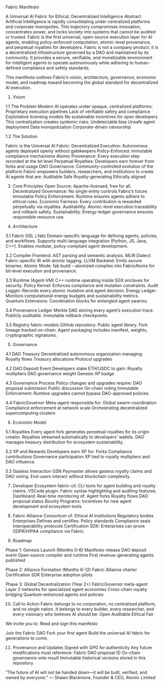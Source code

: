 Fabric Manifesto

A Universal AI Fabric for Ethical, Decentralized Intelligence
Abstract
Artificial Intelligence is rapidly consolidating under centralized platforms and corporate monopolies. This trajectory compromises innovation, concentrates power, and locks society into systems that cannot be audited or trusted. Fabric is the first universal, open-source execution layer for AI agents, enabling policy-enforced computation, atomic-level provenance, and perpetual royalties for developers.
Fabric is not a company product; it is a decentralized infrastructure governed by a DAO and maintained by its community. It provides a secure, verifiable, and monetizable environment for intelligent agents to operate autonomously while adhering to human-defined compliance and safety standards.

This manifesto outlines Fabric’s vision, architecture, governance, economic model, and roadmap toward becoming the global standard for decentralized AI execution.

1. Vision
   
1.1 The Problem
Modern AI operates under opaque, centralized platforms:
Proprietary execution pipelines
Lack of verifiable safety and compliance
Exploitative licensing models
No sustainable incentives for open developers
This centralization creates systemic risks:
Undetectable bias
Unsafe agent deployment
Data monopolization
Corporate-driven censorship

1.2 The Solution

Fabric is the Universal AI Fabric:
Decentralized Execution: Autonomous agents deployed openly without gatekeepers
Policy-Enforced: Immutable compliance mechanisms
Atomic Provenance: Every execution step recorded at the bit level
Perpetual Royalties: Developers earn forever from forks and usage
DAO Governance: Community-controlled evolution of the platform
Fabric empowers builders, researchers, and institutions to create AI agents that are:
Auditable
Safe
Royalty-generating
Ethically aligned

3. Core Principles
Open Source: Apache-licensed, free for all.
Decentralized Governance: No single entity controls Fabric’s future.
Immutable Policy Enforcement: Runtime ensures agents adhere to ethical rules.
Economic Fairness: Every contribution is rewarded perpetually via royalties.
Auditability: Atomic-level execution traceability and rollback safety.
Sustainability: Energy-ledger governance ensures responsible resource use.

4. Architecture

3.1 Fabric DSL (.fab)
Domain-specific language for defining agents, policies, and workflows.
Supports multi-language integration (Python, JS, Java, C++).
Enables modular, policy-compliant agent development.

3.2 Compiler
Frontend: AST parsing and semantic analysis.
MLIR Dialect: Fabric-specific IR with atomic tagging.
LLVM Backend: Emits secure binaries.
Atomic Mode: fab build --atomized compiles into FabricAtoms for bit-level execution and provenance.

3.3 Runtime (Agent-VM)
C++ runtime operating inside SGX enclaves for security.
Policy Kernel: Enforces compliance and mutation constraints.
Audit Logger: Records every atomic mutation and agent decision.
Energy Ledger: Monitors computational energy budgets and sustainability metrics.
Quantum Extensions: Coordination blocks for entangled agent swarms.

3.4 Provenance Ledger
Merkle DAG storing every agent’s execution trace.
Publicly auditable.
Immutable rollback checkpoints.

3.5 Registry
fabric-models GitHub repository: Public agent library.
Fork lineage tracked on-chain.
Agent packaging includes manifest, weights, cryptographic signatures.

5. Governance

4.1 DAO Treasury
Decentralized autonomous organization managing:
Royalty flows
Treasury allocations
Protocol upgrades

4.2 DAO Deposit Event
Developers stake ETH/USDC to gain:
Royalty multipliers
DAO governance weight
Genesis XP badge

4.3 Governance Process
Policy changes and upgrades require:
DAO proposal submission
Public discussion
On-chain voting
Immutable Enforcement: Runtime upgrades cannot bypass DAO-approved policies.

4.4 FabricGovernor
Meta-agent responsible for:
Global swarm coordination
Compliance enforcement at network scale
Orchestrating decentralized supercomputing clusters

6. Economic Model

5.1 Royalties
Every agent fork generates perpetual royalties for its origin creator.
Royalties streamed automatically to developers’ wallets.
DAO manages treasury distribution for ecosystem sustainability.

5.2 XP and Rewards
Developers earn XP for:
Forks
Compliance contributions
Governance participation
XP tied to royalty multipliers and DAO influence.

5.3 Gasless Interaction
GSN Paymaster allows gasless royalty claims and DAO voting.
End-users interact without blockchain complexity.

7. Developer Ecosystem
fabric-cli: CLI tools for agent building and royalty claims.
VSCode plugin: Fabric syntax highlighting and auditing features.
Dashboard: Real-time monitoring of:
Agent forks
Royalty flows
DAO proposal status
Bounty Programs: Incentives for new agent development and ecosystem tools.

8. Fabric Alliance
Consortium of:
Ethical AI institutions
Regulatory bodies
Enterprises
Defines and certifies:
Policy standards
Compliance seals
Interoperability protocols
Certification SDK: Enterprises can prove GDPR/HIPAA compliance via Fabric.

9. Roadmap

Phase 1: Genesis Launch (Months 0–6)
Manifesto release
DAO deposit event
Open-source compiler and runtime
First revenue-generating agents published

Phase 2: Alliance Formation (Months 6–12)
Fabric Alliance charter
Certification SDK
Enterprise adoption pilots

Phase 3: Global Decentralization (Year 2+)
FabricGovernor meta-agent
Layer 2 networks for specialized agent economies
Cross-chain royalty bridging
Quantum-enhanced agents and policies

10. Call to Action
Fabric belongs to no corporation, no centralized platform, and no single nation.
It belongs to every builder, every researcher, and every visionary who believes AI should be:
Open
Auditable
Ethical
Fair

We invite you to:
Read and sign this manifesto

Join the Fabric DAO
Fork your first agent
Build the universal AI fabric for generations to come.

11. Provenance and Updates
Signed with GPG for authenticity
Any future modifications must reference:
Fabric DAO proposal ID
On-chain governance vote result
Immutable historical versions stored in this repository.

“The future of AI will not be handed down—it will be built, verified, and owned by everyone.”
— Shawn Blackmore, Founder & CEO, Atomic Limited

